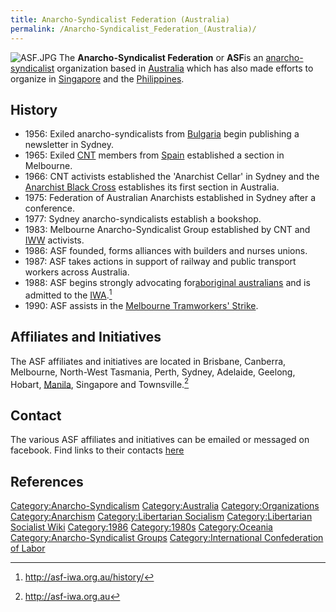 ```yaml
---
title: Anarcho-Syndicalist Federation (Australia)
permalink: /Anarcho-Syndicalist_Federation_(Australia)/
---
```


![](ASF.JPG "ASF.JPG") The **Anarcho-Syndicalist Federation** or
**ASF**is an [anarcho-syndicalist](Anarcho-Syndicalism.md "wikilink")
organization based in [Australia](Commonwealth_of_Australia.md "wikilink")
which has also made efforts to organize in
[Singapore](Republic_of_Singapore.md "wikilink") and the
[Philippines](Republic_of_the_Philippines.md "wikilink").

## History

- 1956: Exiled anarcho-syndicalists from
  [Bulgaria](Republic_of_Bulgaria.md "wikilink") begin publishing a
  newsletter in Sydney.
- 1965: Exiled
  [CNT](National_Confederation_of_Labour_(Spain).md "wikilink") members
  from [Spain](Spain.md "wikilink") established a section in Melbourne.
- 1966: CNT activists established the 'Anarchist Cellar' in Sydney and
  the [Anarchist Black Cross](Anarchist_Black_Cross.md "wikilink")
  establishes its first section in Australia.
- 1975: Federation of Australian Anarchists established in Sydney after
  a conference.
- 1977: Sydney anarcho-syndicalists establish a bookshop.
- 1983: Melbourne Anarcho-Syndicalist Group established by CNT and
  [IWW](Industrial_Workers_of_the_World.md "wikilink") activists.
- 1986: ASF founded, forms alliances with builders and nurses unions.
- 1987: ASF takes actions in support of railway and public transport
  workers across Australia.
- 1988: ASF begins strongly advocating for[aboriginal
  australians](Aboriginal_Australians.md "wikilink") and is admitted to the
  [IWA](International_Workers'_Association.md "wikilink").[^1]
- 1990: ASF assists in the [Melbourne Tramworkers'
  Strike](Melbourne_Tramworkers'_Strike_(1990).md "wikilink").

## Affiliates and Initiatives

The ASF affiliates and initiatives are located in Brisbane, Canberra,
Melbourne, North-West Tasmania, Perth, Sydney, Adelaide, Geelong,
Hobart, [Manila](Republic_of_the_Philippines.md "wikilink"), Singapore and
Townsville.[^2]

## Contact

The various ASF affiliates and initiatives can be emailed or messaged on
facebook. Find links to their contacts
[here](http://asf-iwa.org.au/join/)

## References

<references />

[Category:Anarcho-Syndicalism](Category:Anarcho-Syndicalism.md "wikilink")
[Category:Australia](Category:Australia.md "wikilink")
[Category:Organizations](Category:Organizations.md "wikilink")
[Category:Anarchism](Category:Anarchism.md "wikilink")
[Category:Libertarian
Socialism](Category:Libertarian_Socialism.md "wikilink")
[Category:Libertarian Socialist
Wiki](Category:Libertarian_Socialist_Wiki.md "wikilink")
[Category:1986](Category:1986.md "wikilink")
[Category:1980s](Category:1980s.md "wikilink")
[Category:Oceania](Category:Oceania.md "wikilink")
[Category:Anarcho-Syndicalist
Groups](Category:Anarcho-Syndicalist_Groups.md "wikilink")
[Category:International Confederation of
Labor](Category:International_Confederation_of_Labor.md "wikilink")

[^1]: <http://asf-iwa.org.au/history/>

[^2]: <http://asf-iwa.org.au>